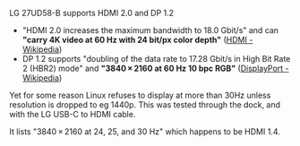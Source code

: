 LG 27UD58-B supports HDMI 2.0 and DP 1.2

* "HDMI 2.0 increases the maximum bandwidth to 18.0 Gbit/s" and can **"carry 4K video at 60 Hz with 24 bit/px color depth"** ([HDMI - Wikipedia](https://en.wikipedia.org/wiki/HDMI))
* DP 1.2 supports "doubling of the data rate to 17.28 Gbit/s in High Bit Rate 2 (HBR2) mode" and **"3840 × 2160 at 60 Hz 10 bpc RGB"** ([DisplayPort - Wikipedia](https://en.wikipedia.org/wiki/DisplayPort))

Yet for some reason Linux refuses to display at more than 30Hz unless resolution is dropped to eg 1440p. This was tested through the dock, and with the LG USB-C to HDMI cable.

It lists "3840 × 2160 at 24, 25, and 30 Hz" which happens to be HDMI 1.4.
